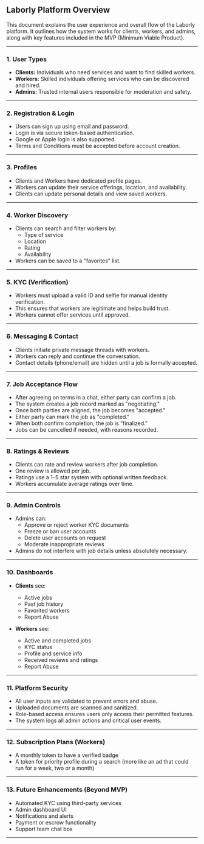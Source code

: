 ## Laborly Platform Overview

This document explains the user experience and overall flow of the Laborly platform. It outlines how the system works for clients, workers, and admins, along with key features included in the MVP (Minimum Viable Product).

---

### 1. User Types
- **Clients:** Individuals who need services and want to find skilled workers.
- **Workers:** Skilled individuals offering services who can be discovered and hired.
- **Admins:** Trusted internal users responsible for moderation and safety.

---

### 2. Registration & Login
- Users can sign up using email and password.
- Login is via secure token-based authentication.
- Google or Apple login is also supported.
- Terms and Conditions must be accepted before account creation.

---

### 3. Profiles
- Clients and Workers have dedicated profile pages.
- Workers can update their service offerings, location, and availability.
- Clients can update personal details and view saved workers.

---

### 4. Worker Discovery
- Clients can search and filter workers by:
  - Type of service
  - Location
  - Rating
  - Availability
- Workers can be saved to a "favorites" list.

---

### 5. KYC (Verification)
- Workers must upload a valid ID and selfie for manual identity verification.
- This ensures that workers are legitimate and helps build trust.
- Workers cannot offer services until approved.

---

### 6. Messaging & Contact
- Clients initiate private message threads with workers.
- Workers can reply and continue the conversation.
- Contact details (phone/email) are hidden until a job is formally accepted.

---

### 7. Job Acceptance Flow
- After agreeing on terms in a chat, either party can confirm a job.
- The system creates a job record marked as "negotiating."
- Once both parties are aligned, the job becomes "accepted."
- Either party can mark the job as "completed."
- When both confirm completion, the job is "finalized."
- Jobs can be cancelled if needed, with reasons recorded.

---

### 8. Ratings & Reviews
- Clients can rate and review workers after job completion.
- One review is allowed per job.
- Ratings use a 1–5 star system with optional written feedback.
- Workers accumulate average ratings over time.

---

### 9. Admin Controls
- Admins can:
  - Approve or reject worker KYC documents
  - Freeze or ban user accounts
  - Delete user accounts on request
  - Moderate inappropriate reviews
- Admins do not interfere with job details unless absolutely necessary.

---

### 10. Dashboards
- **Clients** see:
  - Active jobs
  - Past job history
  - Favorited workers
  - Report Abuse

- **Workers** see:
  - Active and completed jobs
  - KYC status
  - Profile and service info
  - Received reviews and ratings
  - Report Abuse

---

### 11. Platform Security
- All user inputs are validated to prevent errors and abuse.
- Uploaded documents are scanned and sanitized.
- Role-based access ensures users only access their permitted features.
- The system logs all admin actions and critical user events.

---

### 12. Subscription Plans (Workers)
- A monthly token to have a verified badge 
- A token for priority profile during a search (more like an ad that could run for a week, two or a month)

---

### 13. Future Enhancements (Beyond MVP)
- Automated KYC using third-party services
- Admin dashboard UI
- Notifications and alerts
- Payment or escrow functionality
- Support team chat box

---
